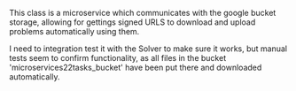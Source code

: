 This class is a microservice which communicates with the google bucket storage, allowing for gettings signed URLS to download and upload problems automatically using them.

I need to integration test it with the Solver to make sure it works, but manual tests seem to confirm functionality, as all files in the bucket 'microservices22tasks_bucket' have been put there and downloaded automatically.
